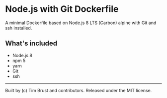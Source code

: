 # Node.js with Git Dockerfile

A minimal Dockerfile based on Node.js 8 LTS (Carbon) alpine with Git and ssh installed.

## What's included

* Node.js 8
* npm 5
* yarn
* Git
* ssh

---
Built by (c) Tim Brust and contributors. Released under the MIT license.
